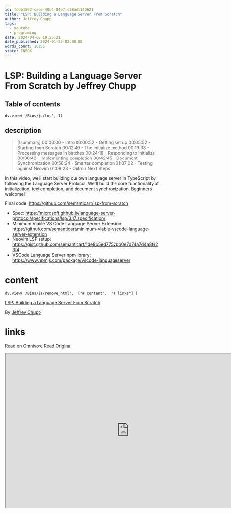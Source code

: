 ```yaml
---
id: fcdb1892-cece-40b4-84e7-c28ad1140621
title: "LSP: Building a Language Server From Scratch"
author: Jeffrey Chupp
tags:
  - youtube
  - programing
date: 2024-04-05 19:25:21
date_published: 2024-01-22 02:00:00
words_count: 16256
state: INBOX
---
```


# LSP: Building a Language Server From Scratch by Jeffrey Chupp
## Table of contents
```dataviewjs 
dv.view('/Bins/js/toc', 1) 
```


## description
>[!summary] 
> 00:00:00 - Intro
00:00:52 - Getting set up
00:05:52 - Starting from Scratch
00:12:40 - The initialize method
00:19:38 - Processing messages in batches
00:24:18 - Responding to initialize
00:30:43 - Implementing completion
00:42:45 - Document Synchronization
00:56:24 - Smarter completion
01:07:02 - Testing against Neovim
01:08:23 - Outro / Next Steps

In this video, we'll start building our own language server in TypeScript by following the Language Server Protocol. We'll build the core functionality of initialization, text completion, and document synchronization. Beginners welcome!

Final code: https://github.com/semanticart/lsp-from-scratch

- Spec: https://microsoft.github.io/language-server-protocol/specifications/lsp/3.17/specification/
- Minimum Viable VS Code Language Server Extension: https://github.com/semanticart/minimum-viable-vscode-language-server-extension
- Neovim LSP setup: https://gist.github.com/semanticart/1de8b5ed7752bb0e7d74a7d4a8fe23f4
- VSCode Language Server npm library: https://www.npmjs.com/package/vscode-languageserver


# content
```dataviewjs 
dv.view('/Bins/js/remove_html',  ["# content",  "# links"] ) 
```
[LSP: Building a Language Server From Scratch](https://www.youtube.com/watch?v=Xo5VXTRoL6Q)

By [Jeffrey Chupp](https://www.youtube.com/@semanticart)



# links
[Read on Omnivore](https://omnivore.app/me/https-www-youtube-com-watch-v-xo-5-vxt-ro-l-6-q-18eaf143621)
[Read Original](https://www.youtube.com/watch?v=Xo5VXTRoL6Q)

<iframe src="https://www.youtube.com/watch?v=Xo5VXTRoL6Q"  width="800" height="500"></iframe>
